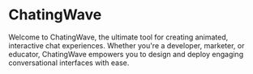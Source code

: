 # ChatingWave
Welcome to ChatingWave, the ultimate tool for creating animated, interactive chat experiences. Whether you're a developer, marketer, or educator, ChatingWave empowers you to design and deploy engaging conversational interfaces with ease.
